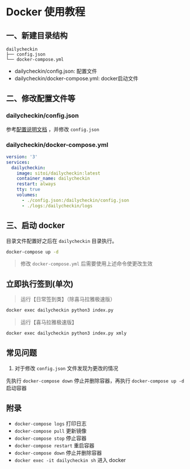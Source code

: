 # Docker 使用教程

## 一、新建目录结构

```text
dailycheckin
├── config.json
└── docker-compose.yml
```

- dailycheckin/config.json: 配置文件
- dailycheckin/docker-compose.yml: docker启动文件

## 二、修改配置文件等

### dailycheckin/config.json

参考[配置说明文档](https://sitoi.github.io/dailycheckin/settings/) ，并修改 `config.json`

### dailycheckin/docker-compose.yml

```yaml
version: '3'
services:
  dailycheckin:
    image: sitoi/dailycheckin:latest
    container_name: dailycheckin
    restart: always
    tty: true
    volumes:
      - ./config.json:/dailycheckin/config.json
      - ./logs:/dailycheckin/logs
```

## 三、启动 docker

目录文件配置好之后在 `dailycheckin` 目录执行。

```bash
docker-compose up -d
```

> 修改 `docker-compose.yml` 后需要使用上述命令使更改生效


## 立即执行签到(单次)

> 运行【日常签到类】（除喜马拉雅极速版）

```bash
docker exec dailycheckin python3 index.py
```

> 运行【喜马拉雅极速版】

```bash
docker exec dailycheckin python3 index.py xmly
```

## 常见问题

1. 对于修改 `config.json` 文件发现为更改的情况

先执行 `docker-compose down` 停止并删除容器，再执行 `docker-compose up -d` 启动容器

## 附录

- `docker-compose logs` 打印日志
- `docker-compose pull` 更新镜像
- `docker-compose stop` 停止容器
- `docker-compose restart` 重启容器
- `docker-compose down` 停止并删除容器
- `docker exec -it dailycheckin sh` 进入 docker
